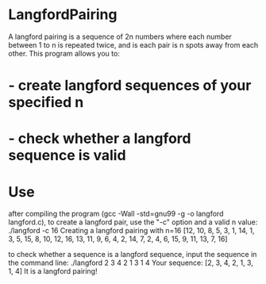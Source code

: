 # LangfordPairing
A langford pairing is a sequence of 2n numbers where each number between 1 to n is repeated twice, and is each pair is n spots away from each other.
This program allows you to:
# - create langford sequences of your specified n
# - check whether a langford sequence is valid 

# Use
after compiling the program (gcc -Wall -std=gnu99 -g -o langford langford.c), 
to create a langford pair,  use the "-c" option and a valid n value:
./langford -c 16
Creating a langford pairing with n=16
[12, 10, 8, 5, 3, 1, 14, 1, 3, 5, 15, 8, 10, 12, 16, 13, 11, 9, 6, 4, 2, 14, 7, 2, 4, 6, 15, 9, 11, 13, 7, 16]

to check whether a sequence is a langford sequence, input the sequence in the command line:
./langford 2 3 4 2 1 3 1 4
Your sequence: [2, 3, 4, 2, 1, 3, 1, 4]
It is a langford pairing!
